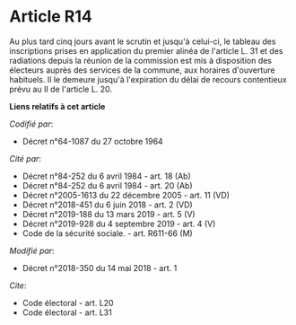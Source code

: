 # Article R14

Au plus tard cinq jours avant le scrutin et jusqu'à celui-ci, le tableau des inscriptions prises en application du premier
alinéa de l'article L. 31 et des radiations depuis la réunion de la commission est mis à disposition des électeurs auprès des
services de la commune, aux horaires d'ouverture habituels. Il le demeure jusqu'à l'expiration du délai de recours
contentieux prévu au II de l'article L. 20.

**Liens relatifs à cet article**

_Codifié par_:

  - Décret n°64-1087 du 27 octobre 1964

_Cité par_:

  - Décret n°84-252 du 6 avril 1984 - art. 18 (Ab)
  - Décret n°84-252 du 6 avril 1984 - art. 20 (Ab)
  - Décret n°2005-1613 du 22 décembre 2005 - art. 11 (VD)
  - Décret n°2018-451 du 6 juin 2018 - art. 2 (VD)
  - Décret n°2019-188 du 13 mars 2019 - art. 5 (V)
  - Décret n°2019-928 du 4 septembre 2019 - art. 4 (V)
  - Code de la sécurité sociale. - art. R611-66 (M)

_Modifié par_:

  - Décret n°2018-350 du 14 mai 2018 - art. 1

_Cite_:

  - Code électoral - art. L20
  - Code électoral - art. L31
